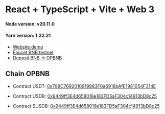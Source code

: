 # React + TypeScript + Vite + Web 3

#### Node version: v20.11.0

#### Yarn version: 1.22.21

- [Website demo](https://web3-opbnb.vercel.app/)
- [Faucet BNB testnet](https://www.bnbchain.org/en/testnet-faucet)
- [Deposit BNB -> OPBNB](https://opbnb-testnet-bridge.bnbchain.org/deposit)

## Chain OPBNB

- Contract USDT: [0x799C7692010919983F0a6916bAfE1981054F314E](https://testnet.opbnbscan.com/address/0x799C7692010919983F0a6916bAfE1981054F314E)
- Contract USDB: [0x9449ff3E4d658018e183FD5aF304c14913bD8c25](https://testnet.opbnbscan.com/address/0x9449ff3E4d658018e183FD5aF304c14913bD8c25)

- Contract SUSDB: [0x9449ff3E4d658018e183FD5aF304c14913bD8c25](https://testnet.opbnbscan.com/address/0x115066a4CCCCc42055147F94C38126A54f2F5fda)
